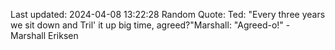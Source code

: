 Last updated: 2024-04-08 13:22:28
Random Quote: Ted: "Every three years we sit down and Tril' it up big time, agreed?"Marshall: "Agreed-o!" - Marshall Eriksen